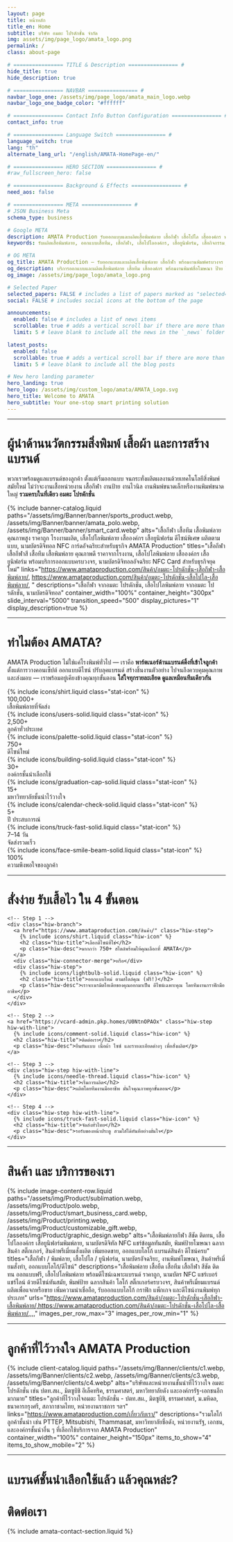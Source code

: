 ```yaml
---
layout: page
title: หน้าหลัก
title_en: Home
subtitle: บริษัท อมตะ โปรดักชั่น จำกัด
img: assets/img/page_logo/amata_logo.png
permalink: /
class: about-page

# ================ TITLE & Description ================ #
hide_title: true
hide_description: true

# ================ NAVBAR ================ #
navbar_logo_one: /assets/img/page_logo/amata_main_logo.webp
navbar_logo_one_badge_color: "#ffffff" 

# ================ Contact Info Button Configuration ================ #
contact_info: true

# ================ Language Switch ================ #
language_switch: true
lang: "th"
alternate_lang_url: "/english/AMATA-HomePage-en/"

# ================ HERO SECTION ================ #
#raw_fullscreen_hero: false

# ================ Background & Effects ================ #
need_aos: false

# ================ META ================ #
# JSON Business Meta
schema_type: business

# Google META
description: AMATA Production รับออกแบบและผลิตเสื้อพิมพ์ลาย เสื้อกีฬา เสื้อโปโล เสื้อองค์กร พร้อมบริการงานพิมพ์สื่อโฆษณา ป้าย ไวนิล สติ๊กเกอร์ แบบครบวงจร คุณภาพสูง ราคาคุ้มค่า ตรงเวลา
keywords: รับผลิตเสื้อพิมพ์ลาย, ออกแบบเสื้อทีม, เสื้อกีฬา, เสื้อโปโลองค์กร, เสื้อยูนิฟอร์ม, เสื้อกิจกรรม, พิมพ์ป้ายโฆษณา, สติ๊กเกอร์ติดสินค้า, รับพิมพ์ไวนิล, เสื้อสั่งผลิต, สื่อสิ่งพิมพ์ครบวงจร

# OG META
og_title: AMATA Production — รับออกแบบและผลิตเสื้อพิมพ์ลาย เสื้อกีฬา พร้อมงานพิมพ์ครบวงจร
og_description: บริการออกแบบและผลิตเสื้อพิมพ์ลาย เสื้อทีม เสื้อองค์กร พร้อมงานพิมพ์สื่อโฆษณา ป้าย ไวนิล และสติ๊กเกอร์แบบครบวงจร ควบคุมคุณภาพทุกขั้นตอน ส่งตรงเวลา ราคาคุ้มค่า
og_image: /assets/img/page_logo/amata_logo.png

# Selected Paper
selected_papers: FALSE # includes a list of papers marked as "selected={true}"
social: FALSE # includes social icons at the bottom of the page

announcements:
  enabled: false # includes a list of news items
  scrollable: true # adds a vertical scroll bar if there are more than 3 news items
  limit: 5 # leave blank to include all the news in the `_news` folder

latest_posts:
  enabled: false
  scrollable: true # adds a vertical scroll bar if there are more than 3 new posts items
  limit: 5 # leave blank to include all the blog posts        

# New hero landing parameter
hero_landing: true
hero_logo: /assets/img/custom_logo/amata/AMATA_Logo.svg
hero_title: Welcome to AMATA
hero_subtitle: Your one-stop smart printing solution
---
```

<!-- Load separate CSS file for better caching -->
<link rel="stylesheet" href="{{ '/assets/css/homepage.css' | relative_url }}">

<a id="projects-start"></a>

<hr class="section-divider">

<h1 class="section-heading">
  ผู้นำด้านนวัตกรรมสิ่งพิมพ์ เสื้อผ้า และการสร้างแบรนด์<br>
</h1>

<div class="page-content">
<section>
  <p class="section-text">
    พวกเราพร้อมดูแลแบรนด์ของลูกค้า ตั้งแต่เริ่มออกแบบ จนกระทั่งผลิตผลงานด้วยเทคโนโลยีสิ่งพิมพ์สมัยใหม่ ไม่ว่าจะงานเสื้อหน่วยงาน เสื้อกีฬา งานป้าย งานไวนิล งานพิมพ์ขนาดเล็กหรืองานพิมพ์ขนาดใหญ่ <strong>รวมครบในที่เดียว อมตะ โปรดักชั่น</strong>
  </p>
</section>
</div>

<!-- Advertising Banners -->
{% include banner-catalog.liquid 
  paths="/assets/img/Banner/banner/sports_product.webp, /assets/img/Banner/banner/amata_polo.webp, /assets/img/Banner/banner/smart_card.webp"
  alts="เสื้อกีฬา เสื้อทีม เสื้อพิมพ์ลายคุณภาพสูง ราคาถูก โรงงานผลิต, เสื้อโปโลพิมพ์ลาย เสื้อองค์กร เสื้อยูนิฟอร์ม ดีไซน์พิเศษ ผลิตตามแบบ, นามบัตรดิจิทอล NFC การ์ดอัจฉริยะสำหรับธุรกิจ AMATA Production"
  titles="เสื้อกีฬา เสื้อกีฬาสี เสื้อทีม เสื้อพิมพ์ลาย คุณภาพดี ราคาจากโรงงาน, เสื้อโปโลพิมพ์ลาย เสื้อองค์กร เสื้อยูนิฟอร์ม พร้อมบริการออกแบบครบวงจร, นามบัตรดิจิทอลอัจฉริยะ NFC Card สำหรับธุรกิจยุคใหม่"
  links="https://www.amataproduction.com/สินค้า/อมตะ-โปรดักชั่น-เสื้อกีฬา-เสื้อพิมพ์ลาย/, https://www.amataproduction.com/สินค้า/อมตะ-โปรดักชั่น-เสื้อโปโล-เสื้อพิมพ์ลาย/, "
  descriptions="เสื้อกีฬา จากอมตะ โปรดักชั่น, เสื้อโปโลพิมพ์ลาย จากอมตะ โปรดักชั่น, นามบัตรดิจิทอล"
  container_width="100%"
  container_height="300px"
  slide_interval="5000"
  transition_speed="500"
  display_pictures="1"
  display_description=true
%}

<hr class="section-divider">

<h1 class="section-heading">
  ทำไมต้อง AMATA?
</h1>
<div class="page-content">
  <p class="section-text">
    AMATA Production ไม่ใช่แค่โรงพิมพ์ทั่วไป — เราคือ <strong>พาร์ตเนอร์ด้านแบรนด์ดิ้งที่เข้าใจลูกค้า</strong> ตั้งแต่การวางคอนเซ็ปต์ ออกแบบดีไซน์ ปรับลุคแบรนด์ สร้างชิ้นงานตัวอย่าง ไปจนถึงควบคุมคุณภาพและส่งมอบ — เราพร้อมอยู่เคียงข้างคุณทุกขั้นตอน <strong>ใส่ใจทุกรายละเอียด ดูแลเหมือนทีมเดียวกัน</strong>
  </p>
</div>


<!-- Stats Section -->
<section class="stats-section">
  <div class="stats-container">
    <div class="stat-item">
      {% include icons/shirt.liquid class="stat-icon" %}
      <div class="stat-number">100,000+</div>
      <div class="stat-label">เสื้อพิมพ์ลายที่จัดส่ง</div>
    </div>
    <div class="stat-item">
      {% include icons/users-solid.liquid class="stat-icon" %}
      <div class="stat-number">2,500+</div>
      <div class="stat-label">ลูกค้าทั่วประเทศ</div>
    </div>
    <div class="stat-item">
      {% include icons/palette-solid.liquid class="stat-icon" %}
      <div class="stat-number">750+</div>
      <div class="stat-label">ดีไซน์ใหม่</div>
    </div>
    <div class="stat-item">
      {% include icons/building-solid.liquid class="stat-icon" %}
      <div class="stat-number">30+</div>
      <div class="stat-label">องค์กรชั้นนำเลือกใช้</div>
    </div>
    <div class="stat-item">
      {% include icons/graduation-cap-solid.liquid class="stat-icon" %}
      <div class="stat-number">15+</div>
      <div class="stat-label">มหาวิทยาลัยชั้นนำไว้วางใจ</div>
    </div>
    <div class="stat-item">
      {% include icons/calendar-check-solid.liquid class="stat-icon" %}
      <div class="stat-number">5+</div>
      <div class="stat-label">ปี ประสบการณ์</div>
    </div>
    <div class="stat-item">
      {% include icons/truck-fast-solid.liquid class="stat-icon" %}
      <div class="stat-number">7–14 วัน</div>
      <div class="stat-label">จัดส่งรวดเร็ว</div>
    </div>
    <div class="stat-item">
      {% include icons/face-smile-beam-solid.liquid class="stat-icon" %}
      <div class="stat-number">100%</div>
      <div class="stat-label">ความพึงพอใจของลูกค้า</div>
    </div>
  </div>
</section>

<hr class="section-divider">

<h1 class="section-heading">
  สั่งง่าย รับเสื้อไว ใน 4 ขั้นตอน<br>
</h1>

<section class="how-it-works">
  <div class="hiw-step-group">

    <!-- Step 1 -->
    <div class="hiw-branch">
      <a href="https://www.amataproduction.com/สินค้า/" class="hiw-step">
        {% include icons/shirt.liquid class="hiw-icon" %}
        <h2 class="hiw-title">เลือกดีไซน์ที่ใช่</h2>
        <p class="hiw-desc">มากกว่า 750+ สไตล์พร้อมให้คุณเลือกที่ AMATA</p>
      </a>
      <div class="hiw-connector-merge">หรือ</div>
      <div class="hiw-step">
        {% include icons/lightbulb-solid.liquid class="hiw-icon" %}
        <h2 class="hiw-title">ออกแบบใหม่ ตามสไตล์คุณ (ฟรี!)</h2>
        <p class="hiw-desc">เราจะเนรมิตไอเดียของคุณออกมาเป็น ดีไซน์เฉพาะคุณ โดยทีมงานกราฟิกมืออาชีพ</p>
      </div>
    </div>

    <!-- Step 2 -->
    <a href="https://vcard-admin.pkp.homes/U0NtnOPAOx" class="hiw-step hiw-with-line">
      {% include icons/comment-solid.liquid class="hiw-icon" %}
      <h2 class="hiw-title">ติดต่อเรา</h2>
      <p class="hiw-desc">ยืนยันแบบ เนื้อผ้า ไซซ์ และรายละเอียดต่างๆ เพื่อสั่งผลิต</p>
    </a>

    <!-- Step 3 -->
    <div class="hiw-step hiw-with-line">
      {% include icons/needle-thread.liquid class="hiw-icon" %}
      <h2 class="hiw-title">เริ่มการผลิต</h2>
      <p class="hiw-desc">ผลิตโดยทีมงานมืออาชีพ มั่นใจคุณภาพทุกขั้นตอน</p>
    </div>

    <!-- Step 4 -->
    <div class="hiw-step hiw-with-line">
      {% include icons/truck-fast-solid.liquid class="hiw-icon" %}
      <h2 class="hiw-title">จัดส่งทั่วไทย</h2>
      <p class="hiw-desc">รอรับของหน้าประตู สวมใส่ได้ทันทีอย่างมั่นใจ</p>
    </div>

  </div>
</section>


<hr class="section-divider">

<h1 class="section-heading">
  สินค้า และ บริการของเรา
</h1>

{% include image-content-row.liquid 
  paths="/assets/img/Product/sublimation.webp, /assets/img/Product/polo.webp, /assets/img/Product/smart_business_card.webp, /assets/img/Product/printing.webp, /assets/img/Product/customizable_gift.webp, /assets/img/Product/graphic_design.webp"
  alts="เสื้อพิมพ์ลายกีฬา สีชัด ติดทน, เสื้อโปโลองค์กร เสื้อยูนิฟอร์มพิมพ์ลาย, นามบัตรดิจิทัล NFC แชร์ข้อมูลทันสมัย, พิมพ์ป้ายโฆษณา ฉลากสินค้า สติ๊กเกอร์, สินค้าพรีเมี่ยมสั่งผลิต เพิ่มยอดขาย, ออกแบบโลโก้ แบรนด์สินค้า ดีไซน์ครบ"
  titles="เสื้อกีฬา / พิมพ์ลาย, เสื้อโปโล / ยูนิฟอร์ม, นามบัตรอัจฉริยะ, งานพิมพ์โฆษณา, สินค้าพรีเมี่ยมสั่งทำ, ออกแบบโลโก้/ดีไซน์"
  descriptions="เสื้อพิมพ์ลาย เสื้อยืด เสื้อทีม เสื้อกีฬา สีชัด ติดทน ออกแบบฟรี, เสื้อโปโลพิมพ์ลาย พร้อมดีไซน์เฉพาะแบรนด์ ราคาถูก, นามบัตร NFC แชร์เบอร์ แชร์ไลน์ ด้วยดีไซน์ทันสมัย, พิมพ์ป้าย ฉลากสินค้า โลโก้ สติ๊กเกอร์ครบวงจร, สินค้าพรีเมี่ยมแบรนด์ ผลิตเพื่อแจกหรือขาย เพิ่มความน่าเชื่อถือ, รับออกแบบโลโก้ กราฟิก แพ็กเกจ และดีไซน์งานพิมพ์ทุกประเภท"
  urls="https://www.amataproduction.com/สินค้า/อมตะ-โปรดักชั่น-เสื้อกีฬา-เสื้อพิมพ์ลาย/,https://www.amataproduction.com/สินค้า/อมตะ-โปรดักชั่น-เสื้อโปโล-เสื้อพิมพ์ลาย/,,,,"
  images_per_row_max="3"
  images_per_row_min="1"
%}

<hr class="section-divider">

<h1 class="section-heading">
  ลูกค้าที่ไว้วางใจ AMATA Production
</h1>

<!-- Client Banners (TH) -->
{% include client-catalog.liquid 
  paths="/assets/img/Banner/clients/c1.webp, /assets/img/Banner/clients/c2.webp, /assets/img/Banner/clients/c3.webp, /assets/img/Banner/clients/c4.webp"
  alts="บริษัทและหน่วยงานชั้นนำที่ไว้วางใจ อมตะ โปรดักชั่น เช่น ปตท.สผ., มิตซูบิชิ อีเล็คทริค, ธรรมศาสตร์, มหาวิทยาลัยดัง และองค์กรรัฐ-เอกชนอีกมากมาย"
  titles="ลูกค้าที่ไว้วางใจอมตะ โปรดักชั่น - ปตท.สผ., มิตซูบิชิ, ธรรมศาสตร์, ม.มหิดล, ธนาคารกรุงศรี, สภากาชาดไทย, หน่วยงานราชการ ฯลฯ"
  links="https://www.amataproduction.com/เกี่ยวกับเรา/"
  descriptions="รวมโลโก้ลูกค้าชั้นนำ เช่น PTTEP, Mitsubishi, Thammasat, มหาวิทยาลัยชื่อดัง, หน่วยงานรัฐ, เอกชน, และองค์กรชั้นนำอื่น ๆ ที่เลือกใช้บริการจาก AMATA Production"
  container_width="100%"
  container_height="150px"
  items_to_show="4"
  items_to_show_mobile="2"
%}

<hr class="section-divider">

<h1 class="section-heading">
  แบรนด์ชั้นนำเลือกใช้แล้ว แล้วคุณหล่ะ?
</h1>


<h1 class="section-heading">
  ติดต่อเรา
</h1>
{% include amata-contact-section.liquid %}


<script>
document.addEventListener("DOMContentLoaded", function () {
  // =============================
  // 1. Animate .hiw-step (Fade Up)
  // =============================
  const steps = document.querySelectorAll('.hiw-step');
  const stepObserver = new IntersectionObserver((entries, obs) => {
    entries.forEach((entry, index) => {
      if (entry.isIntersecting) {
        setTimeout(() => {
          entry.target.classList.add('fade-up-visible');
        }, index * 150); // stagger effect
        obs.unobserve(entry.target);
      }
    });
  }, { threshold: 0.2 });

  steps.forEach(step => {
    step.classList.add('fade-up-init'); // default invisible style
    stepObserver.observe(step);
  });

  // =============================
  // 2. Animate Stats (.stat-number count up)
  // =============================
  const counters = document.querySelectorAll('.stat-number');
  const counterObserver = new IntersectionObserver(entries => {
    entries.forEach(entry => {
      if (entry.isIntersecting) {
        const el = entry.target;
        const final = parseInt(el.textContent.replace(/[^\d]/g, ''));
        if (isNaN(final)) return;

        let count = 0;
        const step = Math.ceil(final / 50);
        const animate = () => {
          count += step;
          if (count >= final) {
            el.textContent = final.toLocaleString() + '+';
            counterObserver.unobserve(el);
            return;
          }
          el.textContent = count.toLocaleString() + '+';
          requestAnimationFrame(animate);
        };
        animate();

        el.parentElement.classList.add('in-view'); // optional fade effect
      }
    });
  }, { threshold: 0.5 });

  counters.forEach(el => {
    counterObserver.observe(el);
  });
});
</script>

